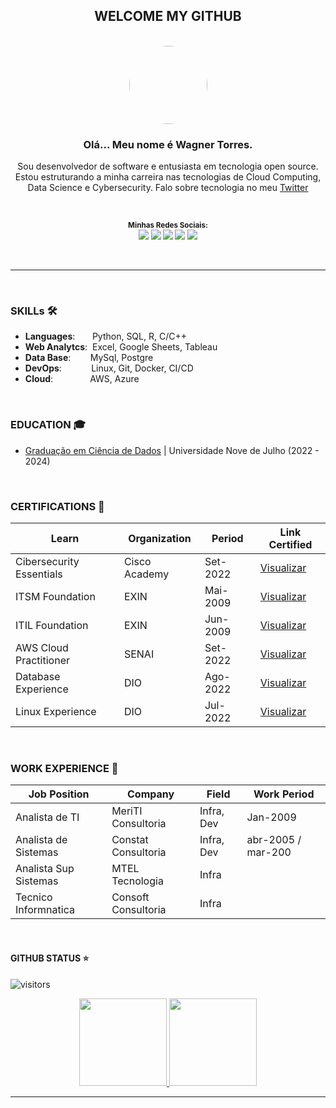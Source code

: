 <center>

## WELCOME MY GITHUB

<br />

<img style="border-radius: 65px;" alt="" width="125" height="125" class="avatar avatar-user width-full border color-bg-default" src="https://avatars.githubusercontent.com/u/44095306?v=4">

<br />

### Olá... Meu nome é **Wagner Torres.**



Sou desenvolvedor de software e entusiasta em tecnologia open source. Estou estruturando a minha carreira nas tecnologias de Cloud Computing, Data Science e Cybersecurity. Falo sobre tecnologia no meu [Twitter](https://twitter.com/wagnertorresbr)


<br />

<sub> <strong>Minhas Redes Sociais: </strong> <br>
[<img src = "https://img.shields.io/badge/GitHub-100000?style=for-the-badge&logo=github&logoColor=white">](https://github.com/wstorres)
[<img src = "https://img.shields.io/badge/Facebook-1877F2?style=for-the-badge&logo=facebook&logoColor=white">](https://www.facebook.com/wagner.torres.sp/)
[<img src="https://img.shields.io/badge/linkedin-%230077B5.svg?&style=for-the-badge&logo=linkedin&logoColor=white" />](https://www.linkedin.com/in/wagnersiltor/)
[<img src = "https://img.shields.io/badge/Twitter-1DA1F2?style=for-the-badge&logo=twitter&logoColor=white">](https://twitter.com/wagner.siltor)
[<img src = "https://img.shields.io/badge/instagram-%23E4405F.svg?&style=for-the-badge&logo=instagram&logoColor=white">](https://www.instagram.com/wagner.torres.sp/)
</sub>
</center>

<br />

_________________________

<br />

### SKILLs 🛠️

- **Languages**:&nbsp;&nbsp;&nbsp;&nbsp;&nbsp;&nbsp; Python, SQL, R, C/C++
- **Web Analytcs**:&nbsp;                 Excel, Google Sheets, Tableau
- **Data Base**:&nbsp;&nbsp;&nbsp;&nbsp;&nbsp;&nbsp;&nbsp; MySql, Postgre
- **DevOps**:&nbsp;&nbsp;&nbsp;&nbsp;&nbsp;&nbsp;&nbsp;&nbsp;&nbsp;&nbsp;&nbsp; Linux, Git, Docker, CI/CD
- **Cloud**:&nbsp;&nbsp;&nbsp;&nbsp;&nbsp;&nbsp;&nbsp;&nbsp;&nbsp;&nbsp;&nbsp;&nbsp;&nbsp;&nbsp; AWS, Azure


<br />

### EDUCATION 🎓

- [Graduação em Ciência de Dados](#) | Universidade Nove de Julho (2022 - 2024)


<br />

### CERTIFICATIONS 📜

| **Learn**                   | **Organization**    | **Period**  | **Link Certified**   |
| --------------------------- | ------------------- | ----------- | -------------------- |
| Cibersecurity Essentials    | Cisco Academy       | Set-2022    | [Visualizar](#)      |
| ITSM Foundation             | EXIN                | Mai-2009    | [Visualizar](#)      |
| ITIL Foundation             | EXIN                | Jun-2009    | [Visualizar](#)      |
| AWS Cloud Practitioner      | SENAI               | Set-2022    | [Visualizar](#)      |
| Database Experience         | DIO                 | Ago-2022    | [Visualizar](#)      |
| Linux Experience            | DIO                 | Jul-2022    | [Visualizar](#)      |

<br />

### WORK EXPERIENCE 👔

| **Job Position**       | **Company**                 | **Field**            | **Work Period**    |
| ---------------------- | --------------------------- | -------------------- | ------------------ |
| Analista de TI         | MeriTI Consultoria          | Infra, Dev           | Jan-2009           |  
| Analista de Sistemas   | Constat Consultoria         | Infra, Dev           | abr-2005 / mar-200 |
| Analista Sup Sistemas  | MTEL Tecnologia             | Infra                |                    |
| Tecnico Informnatica   | Consoft Consultoria         | Infra                |                    |

<br />


#### GITHUB STATUS ⭐

![visitors](https://visitor-badge.glitch.me/badge?page_id=wstorres.wstorres)
<div align="center">

  <a href="https://github.com/wstorres">

  <img height="140em" src="https://github-readme-stats.vercel.app/api?username=wstorres&show_icons=true&theme=dracula&include_all_commits=true&count_private=true"/>

  <img height="140em" src="https://github-readme-stats.vercel.app/api/top-langs/?username=wstorres&layout=compact&langs_count=7&theme=dracula"/>

</div>

__________________________________________________








